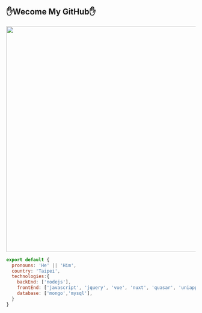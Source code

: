 <h2>✋Wecome My GitHub✋</h2>
<div align="center">
  <img src="https://i.pinimg.com/originals/23/00/a0/2300a03c623b86f22b2ae74ab23e578f.gif" width="600" />
</div>

```js
export default {
  pronouns: 'He' || 'Him',
  country: 'Taipei',
  technologies:{
    backEnd: ['nodejs'],
    frontEnd: ['javascript', 'jquery', 'vue', 'nuxt', 'quasar', 'uniapp'],
    database: ['mongo','mysql'],
  }
}
```
